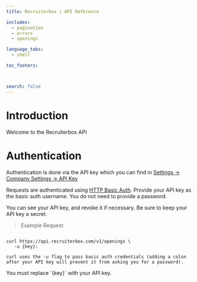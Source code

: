 ```yaml
---
title: Recruiterbox | API Reference

includes:
  - pagination
  - errors
  - openings

language_tabs:
  - shell

toc_footers:



search: false
---
```


# Introduction

Welcome to the Recruiterbox API


# Authentication

Authentication is done via the API key which you can find in [Settings -> Company Settings -> API Key](https://app.recruiterbox.com/app/#settings/api-key/)

Requests are authenticated using [HTTP Basic Auth](http://en.wikipedia.org/wiki/Basic_access_authentication). Provide your API key as the basic auth username. You do not need to provide a password.

You can see your API key, and revoke it if necessary. Be sure to keep your API key a secret.

> Example Request


```shell

curl https://api.recruiterbox.com/v1/openings \
   -u {key}:

curl uses the -u flag to pass basic auth credentials (adding a colon after your API key will prevent it from asking you for a password).

```

<aside class="notice">
You must replace `{key}` with your API key.
</aside>

